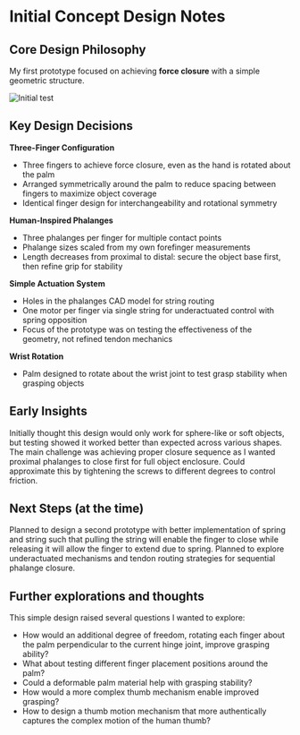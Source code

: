 # Initial Concept Design Notes

## Core Design Philosophy
My first prototype focused on achieving **force closure** with a simple geometric structure.

![Initial test](visuals/img/Initial_Test.png)

## Key Design Decisions

**Three-Finger Configuration**
- Three fingers to achieve force closure, even as the hand is rotated about the palm
- Arranged symmetrically around the palm to reduce spacing between fingers to maximize object coverage
- Identical finger design for interchangeability and rotational symmetry

**Human-Inspired Phalanges**
- Three phalanges per finger for multiple contact points
- Phalange sizes scaled from my own forefinger measurements
- Length decreases from proximal to distal: secure the object base first, then refine grip for stability

**Simple Actuation System**
- Holes in the phalanges CAD model for string routing
- One motor per finger via single string for underactuated control with spring opposition
- Focus of the prototype was on testing the effectiveness of the geometry, not refined tendon mechanics

**Wrist Rotation**
- Palm designed to rotate about the wrist joint to test grasp stability when grasping objects

## Early Insights
Initially thought this design would only work for sphere-like or soft objects, but testing showed it worked better than expected across various shapes. The main challenge was achieving proper closure sequence as I wanted proximal phalanges to close first for full object enclosure. Could approximate this by tightening the screws to different degrees to control friction. 

## Next Steps (at the time)
Planned to design a second prototype with better implementation of spring and string such that pulling the string will enable the finger to close while releasing it will allow the finger to extend due to spring. Planned to explore underactuated mechanisms and tendon routing strategies for sequential phalange closure.

## Further explorations and thoughts
This simple design raised several questions I wanted to explore:

- How would an additional degree of freedom, rotating each finger about the palm perpendicular to the current hinge joint, improve grasping ability?
- What about testing different finger placement positions around the palm?
- Could a deformable palm material help with grasping stability?
- How would a more complex thumb mechanism enable improved grasping?
- How to design a thumb motion mechanism that more authentically captures the complex motion of the human thumb?
